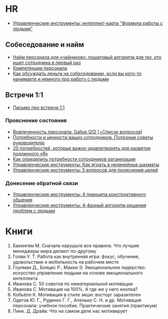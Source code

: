# HR

- [Управленческие инструменты: интеллект-карта “Формула работы с людьми”](https://stratoplan-school.com/blog/people-management-formula-mindmap/)


## Собеседование и найм

- [Наём персонала для «чайников»: пошаговый алгоритм для тех, кто ищет сотрудника в первый раз](http://www.jobhelp.center/news/?id=369)
- [Компетенции персонала](https://games4business.ru/articles/kompetencii-personala)
- [Как обсуждать деньги на собеседовании, если вы кого-то нанимаете и немного про работу с людьми](https://habr.com/ru/companies/stratoplan/articles/230495/)

## Встречи 1:1

- [Письмо про встречи 1:1](http://habrahabr.ru/company/stratoplan/blog/230495/)

### Прояснение состояния

- [Вовлеченность персонала: Gallup Q12 [+Список вопросов]](https://hurma.work/rf/blog/vovlechennost-personala-oprosnik-gallup-q12-2/)
- [Потребности и ценности ваших сотрудников. Полезные советы руководителю](https://vc.ru/u/1028263-eduard-mavlyutov/354868-potrebnosti-i-cennosti-vashih-sotrudnikov-poleznye-sovety-rukovoditelyu)
- [20 потребностей, которые важно удовлетворять для развития подлинного «Я»](https://blog.mann-ivanov-ferber.ru/2023/04/03/20-potrebnostej-kotorye-vazhno-udovletvoryat-dlya-razvitiya-podlinnogo-ya/)
- [Как определить потребности сотрудников организации](https://cabinet.one/prof-post/kak-opredelit-potrebnosti-sotrudnikov-organizatsii)
- [Управленческие инструменты: Как играть в нелинейные шахматы](https://stratoplan-school.com/blog/non-linear-chess/)
- [Управленческие инструменты: 5 вопросов для прояснения целей](http://blog.stratoplan.ru/management-tools-5-questions/)

### Донесение обратной связи

- [Управленческие инструменты: 4 принципа конструктивного общения](https://stratoplan-school.com/blog/4-principles-of-constructive-confrontation/)
- [Управленческие инструменты: 4-фазный алгоритм решения проблем с людьми](https://stratoplan-school.com/blog/management-tools-4-phase/)


# Книги

1. Бакингем М. Сначала нарушьте все правила. Что лучшие менеджеры мира делают по-другому
2. Голви У. Т. Работа как внутренняя игра: фокус, обучение, удовольствие и мобильность на рабочем месте
3. Гоулман Д., Бояцис Р., Макки Э. Эмоциональное лидерство: искусство управления людьми на основе эмоционального интеллекта
4. Иванова С. 50 советов по нематериальной мотивации
5. Иванова С. Мотивация на 100%. А где же у него кнопка?
6. Кобьёлл К. Мотивация в стиле экшн: восторг заразителен
7. Одегов Ю. Г., Руденко Г. Г., Апенько С. Н. и др. Мотивация персонала: учебное пособие. Практические занятия (практикум)
8. Пинк. Д. Драйв: Что на самом деле нас мотивирует
